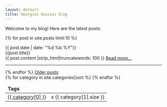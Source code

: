 ```yaml
---
layout: default
title: Georgios Gousios blog
---
```


Welcome to my blog! Here are the latest posts:

<div class="row">
<div class="span9">

{% for post in site.posts limit:10 %}

 <div class="row">
   <div class="span2">
     <span class="blog-list-date">{{ post.date | date: "%d %b %Y"}}</span>
   </div>
   <div class="span7">
     <div class="blog-list-title">{{post.title}}</div>
   {{ post.content |strip_html|truncatewords: 100 }}
     <span style="blog-read-more"><a href="{{ post.url }}">Read more...</a></span>
     <hr/>
   </div>
 </div>
{% endfor %}
  <a href="/blog/archive.html">Older posts</a>
</div>

<div class="span3">

<table class="table table-hover table-condensed">
  <thead>
  <tr>
    <td><b>Tags</b></td>
    <td></td>
  </tr>
  </thead>
  <tbody>
{% for category in site.categories|sort %}
  <tr>
    <td><a href="{{ BASE_PATH }}{{ site.JB.categories_path }}#{{ category[0] }}-ref"><span class="label">{{ category[0] }}</span></a></td>
    <td>x {{ category[1].size }} </td>
  </tr>
{% endfor %}
  </tbody>
</table>

</div>
</div>


